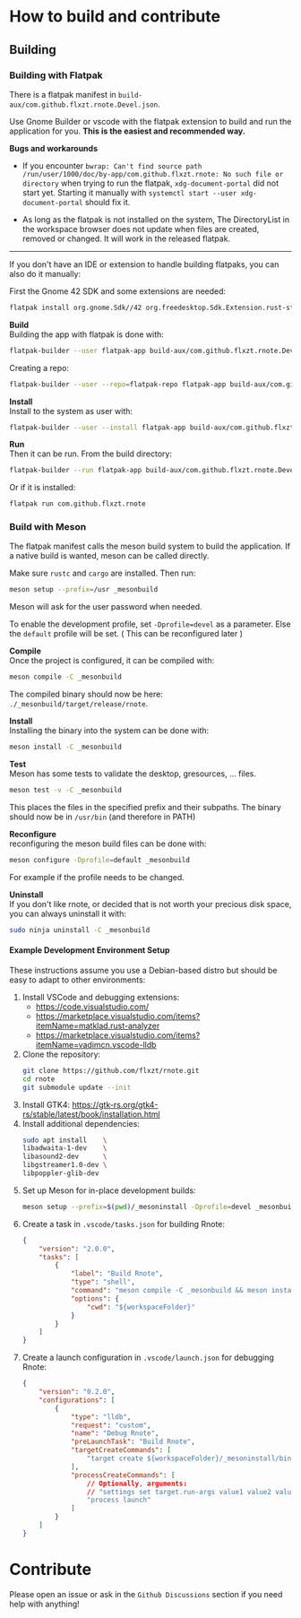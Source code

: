 # How to build and contribute

## Building
### Building with Flatpak
There is a flatpak manifest in `build-aux/com.github.flxzt.rnote.Devel.json`.

Use Gnome Builder or vscode with the flatpak extension to build and run the application for you. **This is the easiest and recommended way.**

**Bugs and workarounds**

- If you encounter `bwrap: Can't find source path /run/user/1000/doc/by-app/com.github.flxzt.rnote: No such file or directory` when trying to run the flatpak, `xdg-document-portal` did not start yet. Starting it manually with `systemctl start --user xdg-document-portal` should fix it.

- As long as the flatpak is not installed on the system, The DirectoryList in the workspace browser does not update when files are created, removed or changed. It will work in the released flatpak.
--- 

If you don't have an IDE or extension to handle building flatpaks, you can also do it manually:

First the Gnome 42 SDK and some extensions are needed:

```bash
flatpak install org.gnome.Sdk//42 org.freedesktop.Sdk.Extension.rust-stable//21.08 org.gnome.Platform//42
```

**Build**  
Building the app with flatpak is done with:

```bash
flatpak-builder --user flatpak-app build-aux/com.github.flxzt.rnote.Devel.json
```

Creating a repo:

```bash
flatpak-builder --user --repo=flatpak-repo flatpak-app build-aux/com.github.flxzt.rnote.Devel.json
```


**Install**  
Install to the system as user with:

```bash
flatpak-builder --user --install flatpak-app build-aux/com.github.flxzt.rnote.Devel.json
```

**Run**  
Then it can be run.
From the build directory:

```bash
flatpak-builder --run flatpak-app build-aux/com.github.flxzt.rnote.Devel.json rnote
```

Or if it is installed:

```bash
flatpak run com.github.flxzt.rnote
```

### Build with Meson
The flatpak manifest calls the meson build system to build the application.
If a native build is wanted, meson can be called directly.

Make sure `rustc` and `cargo` are installed. Then run:

```bash
meson setup --prefix=/usr _mesonbuild
```
Meson will ask for the user password when needed.

To enable the development profile, set `-Dprofile=devel` as a parameter. Else the `default` profile will be set. ( This can be reconfigured later )

**Compile**  
Once the project is configured, it can be compiled with:

```bash
meson compile -C _mesonbuild
```

The compiled binary should now be here: `./_mesonbuild/target/release/rnote`.

**Install**  
Installing the binary into the system can be done with:

```bash
meson install -C _mesonbuild
```

**Test**  
Meson has some tests to validate the desktop, gresources, ... files.

```bash
meson test -v -C _mesonbuild
```

This places the files in the specified prefix and their subpaths. The binary should now be in `/usr/bin` (and therefore in PATH)

**Reconfigure**  
reconfiguring the meson build files can be done with:

```bash
meson configure -Dprofile=default _mesonbuild
```

For example if the profile needs to be changed.


**Uninstall**  
If you don't like rnote, or decided that is not worth your precious disk space, you can always uninstall it with:

```bash
sudo ninja uninstall -C _mesonbuild
```

#### Example Development Environment Setup
These instructions assume you use a Debian-based distro but should be easy to adapt to other environments:

1. Install VSCode and debugging extensions:
    - https://code.visualstudio.com/
    - https://marketplace.visualstudio.com/items?itemName=matklad.rust-analyzer
    - https://marketplace.visualstudio.com/items?itemName=vadimcn.vscode-lldb
2. Clone the repository:
    ```bash
    git clone https://github.com/flxzt/rnote.git
    cd rnote
    git submodule update --init
    ```
3. Install GTK4: https://gtk-rs.org/gtk4-rs/stable/latest/book/installation.html
4. Install additional dependencies:
    ```bash
    sudo apt install    \
    libadwaita-1-dev    \
    libasound2-dev      \
    libgstreamer1.0-dev \
    libpoppler-glib-dev
    ```
5. Set up Meson for in-place development builds:
    ```bash
    meson setup --prefix=$(pwd)/_mesoninstall -Dprofile=devel _mesonbuild
    ```
6. Create a task in `.vscode/tasks.json` for building Rnote:
    ```json
    {
        "version": "2.0.0",
        "tasks": [
            {
                "label": "Build Rnote",
                "type": "shell",
                "command": "meson compile -C _mesonbuild && meson install -C _mesonbuild",
                "options": {
                    "cwd": "${workspaceFolder}"
                }
            }
        ]
    }
    ```
7. Create a launch configuration in `.vscode/launch.json` for debugging Rnote:
    ```json
    {
        "version": "0.2.0",
        "configurations": [
            {
                "type": "lldb",
                "request": "custom",
                "name": "Debug Rnote",
                "preLaunchTask": "Build Rnote",
                "targetCreateCommands": [
                    "target create ${workspaceFolder}/_mesoninstall/bin/rnote"
                ],
                "processCreateCommands": [
                    // Optionally, arguments:
                    // "settings set target.run-args value1 value2 value3",
                    "process launch"
                ]
            }
        ]
    }
    ```

# Contribute
Please open an issue or ask in the `Github Discussions` section if you need help with anything!